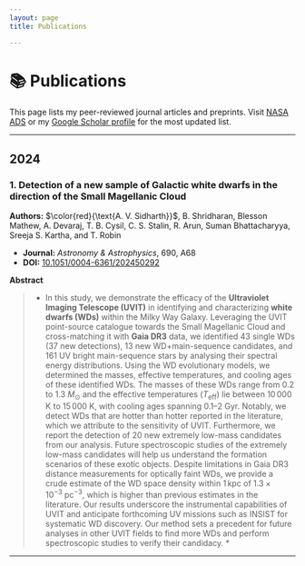 ```yaml
---
layout: page
title: Publications

---
```


# 📚 Publications

This page lists my peer-reviewed journal articles and preprints. Visit [NASA ADS](https://ui.adsabs.harvard.edu/search/q=orcid%3A0009-0006-4935-5453&sort=date%20desc%2C%20bibcode%20desc&p_=0) or my [Google Scholar profile](https://scholar.google.com/citations?user=pReGxG0AAAAJ&hl=en) for the most updated list.


---

## **2024**

### 1. Detection of a new sample of Galactic white dwarfs in the direction of the Small Magellanic Cloud

**Authors:** $\color{red}{\text{A. V. Sidharth}}$, B. Shridharan, Blesson Mathew, A. Devaraj, T. B. Cysil, C. S. Stalin, R. Arun, Suman Bhattacharyya, Sreeja S. Kartha, and T. Robin

* **Journal:** *Astronomy & Astrophysics*, 690, A68
* **DOI:** [10.1051/0004-6361/202450292](https://doi.org/10.1051/0004-6361/202450292) 

**Abstract**
> * In this study, we demonstrate the efficacy of the **Ultraviolet Imaging Telescope (UVIT)** in identifying and characterizing **white dwarfs (WDs)** within the Milky Way Galaxy. Leveraging the UVIT point-source catalogue towards the Small Magellanic Cloud and cross-matching it with **Gaia DR3** data, we identified 43 single WDs (37 new detections), 13 new WD+main-sequence candidates, and 161 UV bright main-sequence stars by analysing their spectral energy distributions. Using the WD evolutionary models, we determined the masses, effective temperatures, and cooling ages of these identified WDs. The masses of these WDs range from $0.2$ to $1.3\ M_\odot$ and the effective temperatures ($T_{\text{eff}}$) lie between $10\,000$ K to $15\,000$ K, with cooling ages spanning $0.1–2$ Gyr. Notably, we detect WDs that are hotter than hotter reported in the literature, which we attribute to the sensitivity of UVIT. Furthermore, we report the detection of 20 new extremely low-mass candidates from our analysis. Future spectroscopic studies of the extremely low-mass candidates will help us understand the formation scenarios of these exotic objects. Despite limitations in Gaia DR3 distance measurements for optically faint WDs, we provide a crude estimate of the WD space density within $1\,\text{kpc}$ of $1.3 \times 10^{-3}\ \text{pc}^{-3}$, which is higher than previous estimates in the literature. Our results underscore the instrumental capabilities of UVIT and anticipate forthcoming UV missions such as INSIST for systematic WD discovery. Our method sets a precedent for future analyses in other UVIT fields to find more WDs and perform spectroscopic studies to verify their candidacy. *


---

